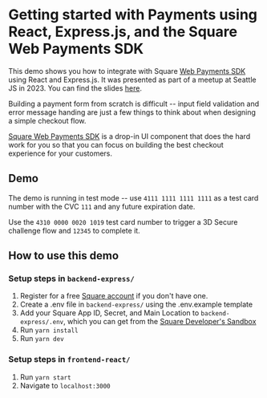 # Getting started with Payments using React, Express.js, and the Square Web Payments SDK

This demo shows you how to integrate with Square [Web Payments SDK](https://developer.squareup.com/docs/web-payments/take-card-payment) using React and Express.js. It was presented as part of a meetup at Seattle JS in 2023. You can find the slides [here](https://docs.google.com/presentation/d/1beFBYiEkNTA-tx9IamVJwT2mY6BHbIYrvOKGBMjuIP0).

Building a payment form from scratch is difficult -- input field validation and error message handing are just a few things to think about when designing a simple checkout flow.

[Square Web Payments SDK](https://developer.squareup.com/docs/web-payments/overview) is a drop-in UI component that does the hard work for you so that you can focus on building the best checkout experience for your customers.

## Demo
The demo is running in test mode -- use `4111 1111 1111 1111` as a test card number with the CVC `111` and any future expiration date.

Use the `4310 0000 0020 1019` test card number to trigger a 3D Secure challenge flow and `12345` to complete it.

## How to use this demo

### Setup steps in `backend-express/`

1. Register for a free [Square account](https://squareup.com/signup) if you don't have one.
2. Create a .env file in `backend-express/` using the .env.example template
3. Add your Square App ID, Secret, and Main Location to `backend-express/.env`, which you can get from the [Square Developer's Sandbox](https://developer.squareup.com/)
4. Run `yarn install`
5. Run `yarn dev`


### Setup steps in `frontend-react/`

1. Run `yarn start`
2. Navigate to `localhost:3000`